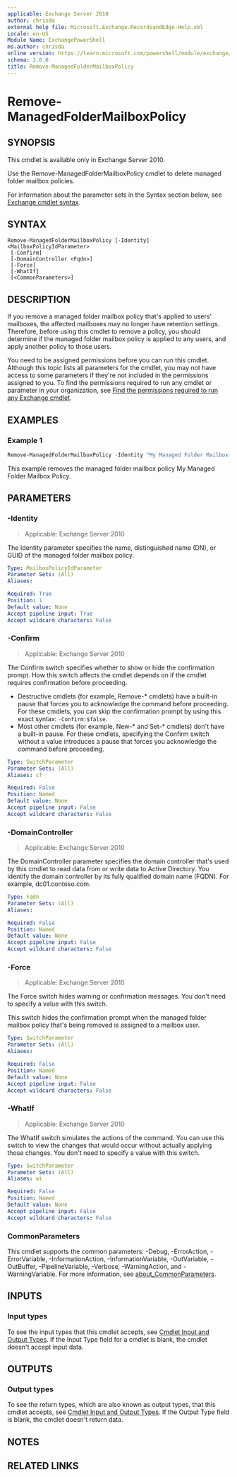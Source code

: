 ```yaml
---
applicable: Exchange Server 2010
author: chrisda
external help file: Microsoft.Exchange.RecordsandEdge-Help.xml
Locale: en-US
Module Name: ExchangePowerShell
ms.author: chrisda
online version: https://learn.microsoft.com/powershell/module/exchange/remove-managedfoldermailboxpolicy
schema: 2.0.0
title: Remove-ManagedFolderMailboxPolicy
---
```


# Remove-ManagedFolderMailboxPolicy

## SYNOPSIS
This cmdlet is available only in Exchange Server 2010.

Use the Remove-ManagedFolderMailboxPolicy cmdlet to delete managed folder mailbox policies.

For information about the parameter sets in the Syntax section below, see [Exchange cmdlet syntax](https://learn.microsoft.com/powershell/exchange/exchange-cmdlet-syntax).

## SYNTAX

```
Remove-ManagedFolderMailboxPolicy [-Identity] <MailboxPolicyIdParameter>
 [-Confirm]
 [-DomainController <Fqdn>]
 [-Force]
 [-WhatIf]
 [<CommonParameters>]
```

## DESCRIPTION
If you remove a managed folder mailbox policy that's applied to users' mailboxes, the affected mailboxes may no longer have retention settings. Therefore, before using this cmdlet to remove a policy, you should determine if the managed folder mailbox policy is applied to any users, and apply another policy to those users.

You need to be assigned permissions before you can run this cmdlet. Although this topic lists all parameters for the cmdlet, you may not have access to some parameters if they're not included in the permissions assigned to you. To find the permissions required to run any cmdlet or parameter in your organization, see [Find the permissions required to run any Exchange cmdlet](https://learn.microsoft.com/powershell/exchange/find-exchange-cmdlet-permissions).

## EXAMPLES

### Example 1
```powershell
Remove-ManagedFolderMailboxPolicy -Identity "My Managed Folder Mailbox Policy"
```

This example removes the managed folder mailbox policy My Managed Folder Mailbox Policy.

## PARAMETERS

### -Identity

> Applicable: Exchange Server 2010

The Identity parameter specifies the name, distinguished name (DN), or GUID of the managed folder mailbox policy.

```yaml
Type: MailboxPolicyIdParameter
Parameter Sets: (All)
Aliases:

Required: True
Position: 1
Default value: None
Accept pipeline input: True
Accept wildcard characters: False
```

### -Confirm

> Applicable: Exchange Server 2010

The Confirm switch specifies whether to show or hide the confirmation prompt. How this switch affects the cmdlet depends on if the cmdlet requires confirmation before proceeding.

- Destructive cmdlets (for example, Remove-\* cmdlets) have a built-in pause that forces you to acknowledge the command before proceeding. For these cmdlets, you can skip the confirmation prompt by using this exact syntax: `-Confirm:$false`.
- Most other cmdlets (for example, New-\* and Set-\* cmdlets) don't have a built-in pause. For these cmdlets, specifying the Confirm switch without a value introduces a pause that forces you acknowledge the command before proceeding.

```yaml
Type: SwitchParameter
Parameter Sets: (All)
Aliases: cf

Required: False
Position: Named
Default value: None
Accept pipeline input: False
Accept wildcard characters: False
```

### -DomainController

> Applicable: Exchange Server 2010

The DomainController parameter specifies the domain controller that's used by this cmdlet to read data from or write data to Active Directory. You identify the domain controller by its fully qualified domain name (FQDN). For example, dc01.contoso.com.

```yaml
Type: Fqdn
Parameter Sets: (All)
Aliases:

Required: False
Position: Named
Default value: None
Accept pipeline input: False
Accept wildcard characters: False
```

### -Force

> Applicable: Exchange Server 2010

The Force switch hides warning or confirmation messages. You don't need to specify a value with this switch.

This switch hides the confirmation prompt when the managed folder mailbox policy that's being removed is assigned to a mailbox user.

```yaml
Type: SwitchParameter
Parameter Sets: (All)
Aliases:

Required: False
Position: Named
Default value: None
Accept pipeline input: False
Accept wildcard characters: False
```

### -WhatIf

> Applicable: Exchange Server 2010

The WhatIf switch simulates the actions of the command. You can use this switch to view the changes that would occur without actually applying those changes. You don't need to specify a value with this switch.

```yaml
Type: SwitchParameter
Parameter Sets: (All)
Aliases: wi

Required: False
Position: Named
Default value: None
Accept pipeline input: False
Accept wildcard characters: False
```

### CommonParameters
This cmdlet supports the common parameters: -Debug, -ErrorAction, -ErrorVariable, -InformationAction, -InformationVariable, -OutVariable, -OutBuffer, -PipelineVariable, -Verbose, -WarningAction, and -WarningVariable. For more information, see [about_CommonParameters](https://go.microsoft.com/fwlink/p/?LinkID=113216).

## INPUTS

### Input types
To see the input types that this cmdlet accepts, see [Cmdlet Input and Output Types](https://go.microsoft.com/fwlink/p/?LinkId=2081749). If the Input Type field for a cmdlet is blank, the cmdlet doesn't accept input data.

## OUTPUTS

### Output types
To see the return types, which are also known as output types, that this cmdlet accepts, see [Cmdlet Input and Output Types](https://go.microsoft.com/fwlink/p/?LinkId=2081749). If the Output Type field is blank, the cmdlet doesn't return data.

## NOTES

## RELATED LINKS
